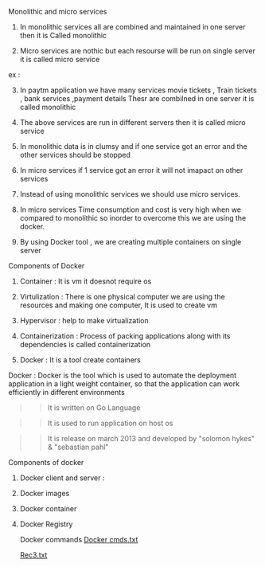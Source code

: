 Monolithic and micro services 

1) In monolithic services all are combined and maintained in one server then it is Called monolithic

2) Micro services are nothic but each resourse will be run on single server it is called micro service

ex : 

3) In paytm application we have many services movie tickets , Train tickets , bank services ,payment details Thesr are combilned in one server it is called monolithic 

4) The above services are run in different servers then it is called micro service

5) In monolithic data is in clumsy and if one service got an error and the other services should be stopped

6) In micro services if 1 service got an error it will not imapact on other services

7) Instead of using monolithic services we should use micro services.

8) In micro services Time consumption and cost is very high when we compared to monolithic so inorder to overcome this we are using the docker.

9) By using Docker tool , we are creating multiple containers on single server 

Components of Docker 

1) Container : It is vm it doesnot require os

2) Virtulization : There is one physical computer we are using the resources and making one computer, It is used to create vm 

3) Hypervisor : help to make virtualization

4) Containerization : Process of packing applications along with its dependencies is called containerization 

5) Docker : It is a tool create containers

Docker : 
Docker is the tool which is used to automate the deployment application in a light weight container, so that the application can work efficiently in different environments 

>> It is written on Go Language

>> It is used to run application on host os

>> It is release on march 2013  and developed by "solomon hykes" & "sebastian pahl"


Components of docker 

1) Docker client and server : 

2) Docker images

3) Docker container

4) Docker Registry

   Docker commands
   [Docker cmds.txt](https://github.com/akhilasarikonda25/Docker/files/11868512/Docker.cmds.txt)

   [Rec3.txt](https://github.com/akhilasarikonda25/Docker/files/11884032/Rec3.txt)

 

   

